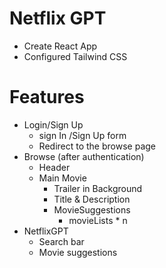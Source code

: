 # Netflix GPT

- Create React App
- Configured Tailwind CSS

# Features

- Login/Sign Up
  - sign In /Sign Up form
  - Redirect to the browse page
- Browse (after authentication)
  - Header
  - Main Movie
    - Trailer in Background
    - Title & Description
    - MovieSuggestions
      - movieLists \* n
- NetflixGPT
  - Search bar
  - Movie suggestions
